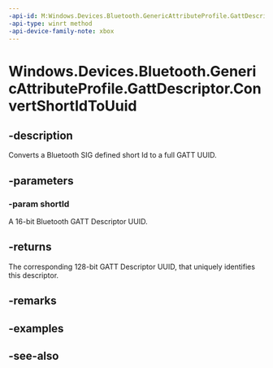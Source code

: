 ```yaml
---
-api-id: M:Windows.Devices.Bluetooth.GenericAttributeProfile.GattDescriptor.ConvertShortIdToUuid(System.UInt16)
-api-type: winrt method
-api-device-family-note: xbox
---
```


<!-- Method syntax
public System.Guid ConvertShortIdToUuid(System.UInt16 shortId)
-->

# Windows.Devices.Bluetooth.GenericAttributeProfile.GattDescriptor.ConvertShortIdToUuid

## -description
Converts a Bluetooth SIG defined short Id to a full GATT UUID.

## -parameters
### -param shortId
A 16-bit Bluetooth GATT Descriptor UUID.

## -returns
The corresponding 128-bit GATT Descriptor UUID, that uniquely identifies this descriptor.

## -remarks

## -examples

## -see-also
